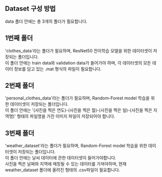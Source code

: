 ## Dataset 구성 방법
data 폴더 안에는 총 3개의 폴더가 필요합니다.

## 1번째 폴더
'clothes_data'라는 폴더가 필요하며, ResNet50 전이학습 모델을 위한 데이터셋이 저장되는 폴더입니다.  
이 폴더 안에는 train data와 validation data가 들어가야 하며, 각 데이터셋의 모든 데이터 정보를 담고 있는 .mat 형식의 파일이 필요합니다.

## 2번째 폴더
'personal_clothes_data'라는 폴더가 필요하며, Random-Forest model 학습을 위한 데이터셋이 저장되는 폴더입니다.  
이 폴더 안에는 '(사진을 찍은 연도)-(사진을 찍은 월)-(사진을 찍은 일)-(사진을 찍은 지역명)' 형태의 파일명을 가진 이미지 파일이 저장되어야 합니다.

## 3번째 폴더
'weather_dataset'라는 폴더가 필요하며, Random-Forest model 학습을 위한 데이터셋이 저장되는 폴더입니다.  
이 폴더 안에는 날씨 데이터에 관한 데이터셋이 들어가야합니다.  
사진을 찍은 날짜와 지역에 매칭될 수 있는 데이터를 가져야하며, 현재 weather_dataset 폴더에 올려진 형태의 .csv파일이 필요합니다.
